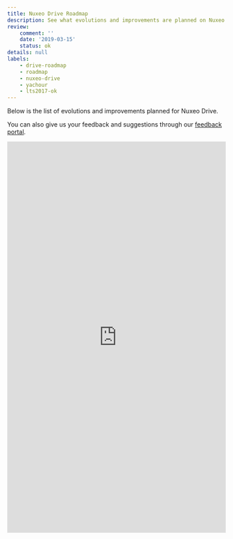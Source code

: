 ```yaml
---
title: Nuxeo Drive Roadmap
description: See what evolutions and improvements are planned on Nuxeo Drive
review:
    comment: ''
    date: '2019-03-15'
    status: ok
details: null
labels:
    - drive-roadmap
    - roadmap
    - nuxeo-drive
    - yachour
    - lts2017-ok
---
```


Below is the list of evolutions and improvements planned for Nuxeo Drive.</br>

You can also give us your feedback and suggestions through our [feedback portal](https://portal.prodpad.com/089ed2a6-c892-11e7-aea6-0288f735e5b9).

<iframe src='https://ext.prodpad.com/ext/roadmap/84ec54bca4b4b05166b65de35dc6e1d4be6b6962' height='900' width='100%' frameborder='0'></iframe>
